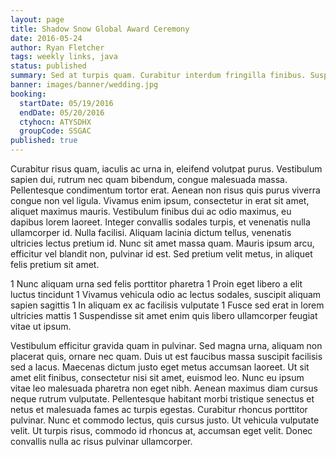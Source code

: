 ```yaml
---
layout: page
title: Shadow Snow Global Award Ceremony
date: 2016-05-24
author: Ryan Fletcher
tags: weekly links, java
status: published
summary: Sed at turpis quam. Curabitur interdum fringilla finibus. Suspendisse faucibus.
banner: images/banner/wedding.jpg
booking:
  startDate: 05/19/2016
  endDate: 05/20/2016
  ctyhocn: ATYSDHX
  groupCode: SSGAC
published: true
---
```

Curabitur risus quam, iaculis ac urna in, eleifend volutpat purus. Vestibulum sapien dui, rutrum nec quam bibendum, congue malesuada massa. Pellentesque condimentum tortor erat. Aenean non risus quis purus viverra congue non vel ligula. Vivamus enim ipsum, consectetur in erat sit amet, aliquet maximus mauris. Vestibulum finibus dui ac odio maximus, eu dapibus lorem laoreet. Integer convallis sodales turpis, et venenatis nulla ullamcorper id. Nulla facilisi. Aliquam lacinia dictum tellus, venenatis ultricies lectus pretium id. Nunc sit amet massa quam. Mauris ipsum arcu, efficitur vel blandit non, pulvinar id est. Sed pretium velit metus, in aliquet felis pretium sit amet.

1 Nunc aliquam urna sed felis porttitor pharetra
1 Proin eget libero a elit luctus tincidunt
1 Vivamus vehicula odio ac lectus sodales, suscipit aliquam sapien sagittis
1 In aliquam ex ac facilisis vulputate
1 Fusce sed erat in lorem ultricies mattis
1 Suspendisse sit amet enim quis libero ullamcorper feugiat vitae ut ipsum.

Vestibulum efficitur gravida quam in pulvinar. Sed magna urna, aliquam non placerat quis, ornare nec quam. Duis ut est faucibus massa suscipit facilisis sed a lacus. Maecenas dictum justo eget metus accumsan laoreet. Ut sit amet elit finibus, consectetur nisi sit amet, euismod leo. Nunc eu ipsum vitae leo malesuada pharetra non eget nibh. Aenean maximus diam cursus neque rutrum vulputate. Pellentesque habitant morbi tristique senectus et netus et malesuada fames ac turpis egestas. Curabitur rhoncus porttitor pulvinar. Nunc et commodo lectus, quis cursus justo. Ut vehicula vulputate velit. Ut turpis risus, commodo id rhoncus at, accumsan eget velit. Donec convallis nulla ac risus pulvinar ullamcorper.
